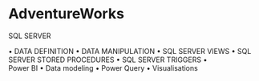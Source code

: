 # AdventureWorks

SQL SERVER

•	DATA DEFINITION
•	DATA MANIPULATION
•	SQL SERVER VIEWS
•	SQL SERVER STORED PROCEDURES
•	SQL SERVER TRIGGERS
•	
Power BI
•	Data modeling
•	Power Query
•	Visualisations
